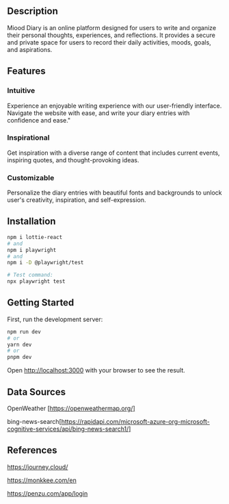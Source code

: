 ## Description
Miood Diary is an online platform designed for users to write and organize their personal thoughts, experiences, and reflections. It provides a secure and private space for users to record their daily activities, moods, goals, and aspirations.

## Features
### Intuitive
Experience an enjoyable writing experience with our user-friendly interface. Navigate the website with ease, and write your diary entries with confidence and ease."
### Inspirational
Get inspiration with a diverse range of content that includes current events, inspiring quotes, and thought-provoking ideas.

### Customizable
Personalize the diary entries with beautiful fonts and backgrounds to unlock user's creativity, inspiration, and self-expression.

## Installation

```bash
npm i lottie-react
# and
npm i playwright
# and
npm i -D @playwright/test
```

```bash
# Test command:
npx playwright test
```
## Getting Started

First, run the development server:

```bash
npm run dev
# or
yarn dev
# or
pnpm dev
```

Open [http://localhost:3000](http://localhost:3000) with your browser to see the result.

## Data Sources
OpenWeather [https://openweathermap.org/]

bing-news-search[https://rapidapi.com/microsoft-azure-org-microsoft-cognitive-services/api/bing-news-search1/]

## References
https://journey.cloud/

https://monkkee.com/en

https://penzu.com/app/login
